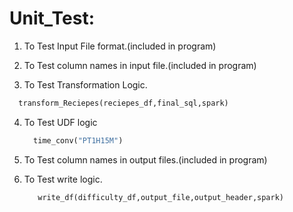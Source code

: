 #  Unit_Test:

1) To Test  Input File format.(included in program)

2) To Test column names in input file.(included in program)

3) To Test Transformation Logic.

  ``` python 
    transform_Reciepes(reciepes_df,final_sql,spark)
 ```

4) To Test UDF logic
    ```python
      time_conv("PT1H15M")
     ```
5) To Test column names in output files.(included in program)

6) To Test write logic.
   ```python
      write_df(difficulty_df,output_file,output_header,spark)
